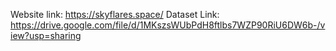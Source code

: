 Website link: https://skyflares.space/
Dataset Link: https://drive.google.com/file/d/1MKszsWUbPdH8ftlbs7WZP90RiU6DW6b-/view?usp=sharing
